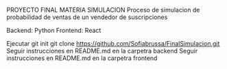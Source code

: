 PROYECTO FINAL MATERIA SIMULACION 
Proceso de simulacion de probabilidad de ventas de un vendedor de suscripciones

Backend: Python
Frontend: React

Ejecutar git init
git clone https://github.com/Sofiabrussa/FinalSimulacion.git
Seguir instrucciones en README.md en la carpetra backend
Seguir instrucciones en README.md en la carpetra frontend
